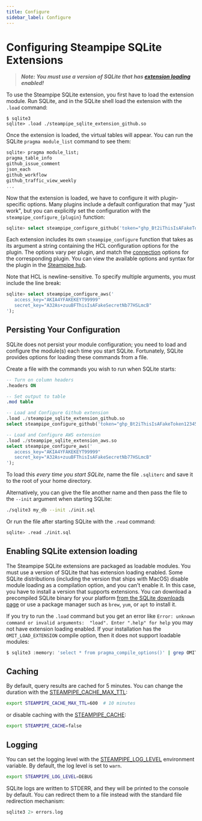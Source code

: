 ```yaml
---
title: Configure
sidebar_label: Configure
---
```



# Configuring Steampipe SQLite Extensions

> ***Note: You must use a version of SQLite that has [extension loading](#enabling-sqlite-extension-loading) enabled!***

To use the Steampipe SQLite extension, you first have to load the extension module.  Run SQLite, and in the SQLite shell load the extension with the `.load` command:
```
$ sqlite3
sqlite> .load ./steampipe_sqlite_extension_github.so
```

Once the extension is loaded, the virtual tables will appear.  You can run the SQLite `pragma module_list` command to see them:
```sql
sqlite> pragma module_list;
pragma_table_info
github_issue_comment
json_each
github_workflow
github_traffic_view_weekly
...
```


Now that the extension is loaded, we have to configure it with plugin-specific options.  Many plugins include a default configuration that may "just work", but you can explicitly set the configuration with the `steampipe_configure_{plugin}` function:

```sql
sqlite> select steampipe_configure_github('token="ghp_Bt2iThisIsAFakeToken1234567"');
```

Each extension includes its own `steampipe_configure` function that takes as its argument a string containing the HCL configuration options for the plugin.  The options vary per plugin, and match the [connection](https://steampipe.io/docs/managing/connections) options for the corresponding plugin.  You can view the available options and syntax for the plugin in the [Steampipe hub](https://hub.steampipe.io/plugins).  

Note that HCL is newline-sensitive.  To specify multiple arguments, you must include the line break:
```sql
sqlite> select steampipe_configure_aws('
   access_key="AKIA4YFAKEKEYT99999"
   secret_key="A32As+zuuBFThisIsAFakeSecretNb77HSLmcB"
');
```


## Persisting Your Configuration
SQLite does not persist your module configuration; you need to load and configure the module(s) each time you start SQLite.  Fortunately, SQLite provides options for loading these commands from a file.

Create a file with the commands you wish to run when SQLite starts:  

```sql
-- Turn on column headers
.headers ON

-- Set output to table
.mod table

-- Load and Configure Github extension
.load ./steampipe_sqlite_extension_github.so
select steampipe_configure_github('token="ghp_Bt2iThisIsAFakeToken1234567"');

-- Load and Configure AWS extension
.load ./steampipe_sqlite_extension_aws.so
select steampipe_configure_aws('
   access_key="AKIA4YFAKEKEYT99999"
   secret_key="A32As+zuuBFThisIsAFakeSecretNb77HSLmcB"
');

```

To load this *every time you start SQLite*, name the file `.sqliterc` and save it to the root of your home directory.

Alternatively, you can give the file another name and then pass the file to the `--init` argument when starting SQLite:

```bash
./sqlite3 my_db --init ./init.sql
```

Or run the file after starting SQLite with the `.read` command:
```bash
sqlite> .read ./init.sql
```



## Enabling SQLite extension loading

The Steampipe SQLite extensions are packaged as loadable modules.  You must use a version of SQLite that has extension loading enabled. Some SQLite distributions (including the version that ships with MacOS) disable module loading as a compilation option, and you can't enable it.  In this case, you have to install a version that supports extensions.  You can download a precompiled SQLite binary for your platform [from the SQLite downloads page](https://www.sqlite.org/download.html) or use a package manager such as `brew`, `yum`, or `apt` to install it.


If you try to run the `.load` command but you get an error like `Error: unknown command or invalid arguments:  "load". Enter ".help" for help` you may not have extension loading enabled.  If your installation has the `OMIT_LOAD_EXTENSION` compile option, then it does not support loadable modules:
```bash
$ sqlite3 :memory: 'select * from pragma_compile_options()' | grep OMIT_LOAD_EXTENSION
```


## Caching
By default, query results are cached for 5 minutes. You can change the duration with the [STEAMPIPE_CACHE_MAX_TTL](/docs/reference/env-vars/steampipe_cache_max_ttl):

```bash
export STEAMPIPE_CACHE_MAX_TTL=600  # 10 minutes
```

or disable caching with the [STEAMPIPE_CACHE](/docs/reference/env-vars/steampipe_cache):
```bash
export STEAMPIPE_CACHE=false
```


## Logging
You can set the logging level with the [STEAMPIPE_LOG_LEVEL](/docs/reference/env-vars/steampipe_log) environment variable.  By default, the log level is set to `warn`.

```bash
export STEAMPIPE_LOG_LEVEL=DEBUG
```

SQLite logs are written to STDERR, and they will be printed to the console by default.  You can redirect them to a file instead with the standard file redirection mechanism:

```bash
sqlite3 2> errors.log
```